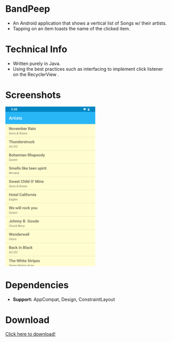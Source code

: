 # BandPeep

* An Android application that shows a vertical list of Songs w/ their artists.
* Tapping on an item toasts the name of the clicked item.

# Technical Info

* Written purely in Java.
* Using the best practices such as interfacing to implement click listener on the RecyclerView .

# Screenshots
<p>
  <img src="screenshots/home.png" width="280"/>
</p>

# Dependencies

* <b>Support:</b> AppCompat, Design, ConstraintLayout

# Download

<a href="https://github.com/gitryder/BandPeep/raw/master/apk/BandPeep.apk">Click here to download!</a>
